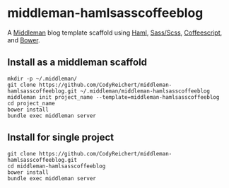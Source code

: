 middleman-hamlsasscoffeeblog
============================

A [Middleman](http://middlemanapp.com/) blog template scaffold  using [Haml](http://haml.info/), [Sass/Scss](http://sass-lang.com/), [Coffeescript](http://coffeescript.org/), and [Bower](http://bower.io/).


Install as a middleman scaffold
-------------------------------

    mkdir -p ~/.middleman/
    git clone https://github.com/CodyReichert/middleman-hamlsasscoffeeblog.git ~/.middleman/middleman-hamlsasscoffeeblog
    middleman init project_name --template=middleman-hamlsasscoffeeblog
    cd project_name
    bower install
    bundle exec middleman server

Install for single project
--------------------------

    git clone https://github.com/CodyReichert/middleman-hamlsasscoffeeblog.git
    cd middleman-hamlsasscoffeeblog
    bower install
    bundle exec middleman server
